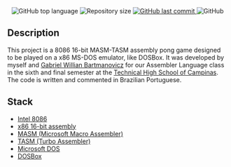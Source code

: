 <div align="center">
  <img src="https://img.shields.io/github/languages/top/ojpbarbosa/pong.svg" alt="GitHub top language">
  <img src="https://img.shields.io/github/repo-size/ojpbarbosa/pong.svg" alt="Repository size">
  <a href="https://github.com/ojpbarbosa/pong/commits">
    <img src="https://img.shields.io/github/last-commit/ojpbarbosa/pong.svg" alt="GitHub last commit">
  </a>
  <img src="https://img.shields.io/github/license/ojpbarbosa/pong.svg" alt="GitHub">
</div>

## Description
This project is a 8086 16-bit MASM-TASM assembly pong game designed to be played on a x86 MS-DOS emulator, like DOSBox. It was developed by myself and [Gabriel Willian Bartmanovicz](https://github.com/obielwb) for our Assembler Language class in the sixth and final semester at the [Technical High School of Campinas](https://wikipedia.org/wiki/Technical_High_School_of_Campinas). The code is written and commented in Brazilian Portuguese.

## Stack
- [Intel 8086](https://wikipedia.org/wiki/Intel_8086)
- [x86 16-bit assembly](https://wikipedia.org/wiki/X86_assembly_language)
- [MASM (Microsoft Macro Assembler)](https://wikipedia.org/wiki/Microsoft_Macro_Assembler)
- [TASM (Turbo Assembler)](https://wikipedia.org/wiki/Turbo_Assembler)
- [Microsoft DOS](https://wikipedia.org/wiki/MS-DOS)
- [DOSBox](https://www.dosbox.com)
